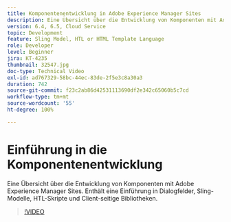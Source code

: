 ```yaml
---
title: Komponentenentwicklung in Adobe Experience Manager Sites
description: Eine Übersicht über die Entwicklung von Komponenten mit Adobe Experience Manager Sites. Enthält eine Einführung in Dialogfelder, Sling-Modelle, HTL-Skripte und Client-seitige Bibliotheken.
version: 6.4, 6.5, Cloud Service
topic: Development
feature: Sling Model, HTL or HTML Template Language
role: Developer
level: Beginner
jira: KT-4235
thumbnail: 32547.jpg
doc-type: Technical Video
exl-id: ad767329-58bc-44ec-83de-2f5e3c8a30a3
duration: 742
source-git-commit: f23c2ab86d42531113690df2e342c65060b5c7cd
workflow-type: tm+mt
source-wordcount: '55'
ht-degree: 100%

---
```


# Einführung in die Komponentenentwicklung

Eine Übersicht über die Entwicklung von Komponenten mit Adobe Experience Manager Sites. Enthält eine Einführung in Dialogfelder, Sling-Modelle, HTL-Skripte und Client-seitige Bibliotheken.

>[!VIDEO](https://video.tv.adobe.com/v/32547?quality=12&learn=on)
